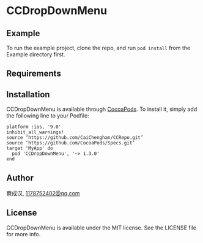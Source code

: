 # CCDropDownMenu

## Example

To run the example project, clone the repo, and run `pod install` from the Example directory first.

## Requirements

## Installation

CCDropDownMenu is available through [CocoaPods](https://cocoapods.org). To install
it, simply add the following line to your Podfile:

```rubypo
platform :ios, '9.0'
inhibit_all_warnings!
source ‘https://github.com/CaiChenghan/CCRepo.git’
source ‘https://github.com/CocoaPods/Specs.git’
target 'MyApp' do
  pod 'CCDropDownMenu', '~> 1.3.0'
end
```

## Author

蔡成汉, 1178752402@qq.com

## License

CCDropDownMenu is available under the MIT license. See the LICENSE file for more info.
